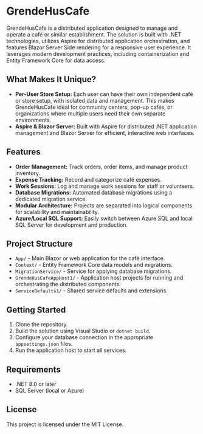 # GrendeHusCafe

GrendeHusCafe is a distributed application designed to manage and operate a café or similar establishment. The solution is built with .NET technologies, utilizes Aspire for distributed application orchestration, and features Blazor Server Side rendering for a responsive user experience. It leverages modern development practices, including containerization and Entity Framework Core for data access.

## What Makes It Unique?
- **Per-User Store Setup:** Each user can have their own independent café or store setup, with isolated data and management. This makes GrendeHusCafe ideal for community centers, pop-up cafés, or organizations where multiple users need their own separate environments.
- **Aspire & Blazor Server:** Built with Aspire for distributed .NET application management and Blazor Server for efficient, interactive web interfaces.

## Features
- **Order Management:** Track orders, order items, and manage product inventory.
- **Expense Tracking:** Record and categorize café expenses.
- **Work Sessions:** Log and manage work sessions for staff or volunteers.
- **Database Migrations:** Automated database migrations using a dedicated migration service.
- **Modular Architecture:** Projects are separated into logical components for scalability and maintainability.
- **Azure/Local SQL Support:** Easily switch between Azure SQL and local SQL Server for development and production.

## Project Structure
- `App/` - Main Blazor or web application for the café interface.
- `Context/` - Entity Framework Core data models and migrations.
- `MigrationService/` - Service for applying database migrations.
- `GrendeHusCafeAppHost1/` - Application host projects for running and orchestrating the distributed components.
- `ServiceDefaults1/` - Shared service defaults and extensions.

## Getting Started
1. Clone the repository.
2. Build the solution using Visual Studio or `dotnet build`.
3. Configure your database connection in the appropriate `appsettings.json` files.
4. Run the application host to start all services.

## Requirements
- .NET 8.0 or later
- SQL Server (local or Azure)

## License
This project is licensed under the MIT License.
